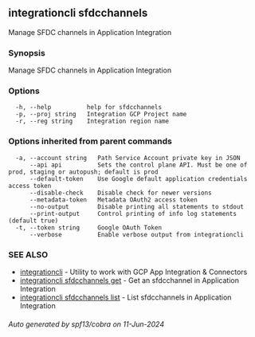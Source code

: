 ## integrationcli sfdcchannels

Manage SFDC channels in Application Integration

### Synopsis

Manage SFDC channels in Application Integration

### Options

```
  -h, --help          help for sfdcchannels
  -p, --proj string   Integration GCP Project name
  -r, --reg string    Integration region name
```

### Options inherited from parent commands

```
  -a, --account string   Path Service Account private key in JSON
      --api api          Sets the control plane API. Must be one of prod, staging or autopush; default is prod
      --default-token    Use Google default application credentials access token
      --disable-check    Disable check for newer versions
      --metadata-token   Metadata OAuth2 access token
      --no-output        Disable printing all statements to stdout
      --print-output     Control printing of info log statements (default true)
  -t, --token string     Google OAuth Token
      --verbose          Enable verbose output from integrationcli
```

### SEE ALSO

* [integrationcli](integrationcli.md)	 - Utility to work with GCP App Integration & Connectors
* [integrationcli sfdcchannels get](integrationcli_sfdcchannels_get.md)	 - Get an sfdcchannel in Application Integration
* [integrationcli sfdcchannels list](integrationcli_sfdcchannels_list.md)	 - List sfdcchannels in Application Integration

###### Auto generated by spf13/cobra on 11-Jun-2024
